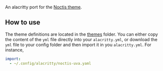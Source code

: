 An alacritty port for the [Noctis theme](https://github.com/liviuschera/noctis).

## How to use
The theme definitions are located in the [themes](themes/) folder. You can either copy the content
of the `yml` file directly into your `alacritty.yml`, or download the `yml` file to your config
folder and then import it in you `alacritty.yml`. For instance,

```yml
import:
  - ~/.config/alacritty/noctis-uva.yaml
```

